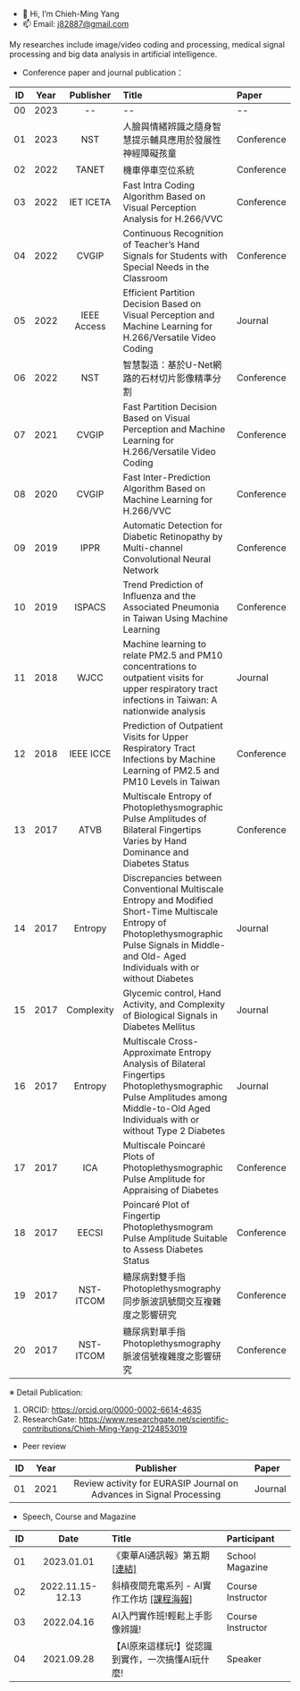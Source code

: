 - 👋 Hi, I’m Chieh-Ming Yang
- 📫 Email: j82887@gmail.com

My researches include image/video coding and processing, medical signal processing and big data analysis in artificial intelligence.
- Conference paper and journal publication：

| ID | Year | Publisher | Title | Paper |
| :----: | :----: | :----: | :---- | :---- | 
| 00 | 2023 | -- | --| --|
| 01 | 2023 | NST | 人臉與情緒辨識之隨身智慧提示輔具應用於發展性神經障礙孩童 | Conference |
| 02 | 2022 | TANET | 機車停車空位系統 | Conference |
| 03 | 2022 | IET ICETA | Fast Intra Coding Algorithm Based on Visual Perception Analysis for H.266/VVC | Conference |
| 04 | 2022 | CVGIP | Continuous Recognition of Teacher’s Hand Signals for Students with Special Needs in the Classroom | Conference |
| 05 | 2022 | IEEE Access | Efficient Partition Decision Based on Visual Perception and Machine Learning for H.266/Versatile Video Coding | Journal |
| 06 | 2022 | NST | 智慧製造：基於U-Net網路的石材切片影像精準分割 | Conference |
| 07 | 2021 | CVGIP | Fast Partition Decision Based on Visual Perception and Machine Learning for H.266/Versatile Video Coding | Conference |
| 08 | 2020 | CVGIP | Fast Inter-Prediction Algorithm Based on Machine Learning for H.266/VVC | Conference |
| 09 | 2019 | IPPR | Automatic Detection for Diabetic Retinopathy by Multi-channel Convolutional Neural Network | Conference |
| 10 | 2019 | ISPACS | Trend Prediction of Influenza and the Associated Pneumonia in Taiwan Using Machine Learning | Conference |
| 11 | 2018 | WJCC | Machine learning to relate PM2.5 and PM10 concentrations to outpatient visits for upper respiratory tract infections in Taiwan: A nationwide analysis | Journal |
| 12 | 2018 | IEEE ICCE | Prediction of Outpatient Visits for Upper Respiratory Tract Infections by Machine Learning of PM2.5 and PM10 Levels in Taiwan | Conference |
| 13 | 2017 | ATVB | Multiscale Entropy of Photoplethysmographic Pulse Amplitudes of Bilateral Fingertips Varies by Hand Dominance and Diabetes Status | Conference |
| 14 | 2017 | Entropy | Discrepancies between Conventional Multiscale Entropy and Modified Short-Time Multiscale Entropy of Photoplethysmographic Pulse Signals in Middle- and Old- Aged Individuals with or without Diabetes | Journal |
| 15 | 2017 | Complexity | Glycemic control, Hand Activity, and Complexity of Biological Signals in Diabetes Mellitus | Journal |
| 16 | 2017 | Entropy | Multiscale Cross-Approximate Entropy Analysis of Bilateral Fingertips Photoplethysmographic Pulse Amplitudes among Middle-to-Old Aged Individuals with or without Type 2 Diabetes | Journal |
| 17 | 2017 | ICA | Multiscale Poincaré Plots of Photoplethysmographic Pulse Amplitude for Appraising of Diabetes | Conference |
| 18 | 2017 | EECSI | Poincaré Plot of Fingertip Photoplethysmogram Pulse Amplitude Suitable to Assess Diabetes Status | Conference |
| 19 | 2017 | NST-ITCOM | 糖尿病對雙手指Photoplethysmography同步脈波訊號間交互複雜度之影響研究 | Conference |
| 20 | 2017 | NST-ITCOM | 糖尿病對單手指Photoplethysmography脈波信號複雜度之影響研究 | Conference |

※ Detail Publication: 
1. ORCID: https://orcid.org/0000-0002-6614-4635
2. ResearchGate: https://www.researchgate.net/scientific-contributions/Chieh-Ming-Yang-2124853019


- Peer review

| ID | Year | Publisher | Paper |
| :----: | :----: | :----: | :---- | 
| 01 | 2021 | Review activity for EURASIP Journal on Advances in Signal Processing | Journal |

- Speech, Course and Magazine

| ID | Date | Title | Participant |
| :----: | :----: | :---- | :---- | 
| 01 | 2023.01.01 | 《東華AI通訊報》第五期[[連結]](https://aioffice.ndhu.edu.tw/var/file/201/1201/img/4513/260469265.pdf) | School Magazine | 
| 02 | 2022.11.15-12.13 | 斜槓夜間充電系列 - AI實作工作坊 [[課程海報]](https://eaiot.ndhu.edu.tw/var/file/194/1194/pictures/671/m/mczh-tw800x800_large35663_706373101632.jpg) | Course Instructor |
| 03 | 2022.04.16 | AI入門實作班!輕鬆上手影像辨識! | Course Instructor |
| 04 | 2021.09.28 | 【AI原來這樣玩!】從認識到實作，一次搞懂AI玩什麼! | Speaker |


